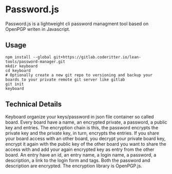 # Password.js
Password.js is a lightweight cli password managment tool based on OpenPGP writen in Javascript.

## Usage
```
npm install --global git+https://gitlab.coderitter.io/lean-tools/password-manager.git
mkdir keyboard
cd keyboard
# Optionally create a new git repo to versioning and backup your boards to your private remote git server like gitlab
git init
keyboard
```
## Technical Details

Keyboard organize your keys/password in json file container so called board. Every board have a name, an encrypted private, a password, a public key and entries. The encryption chain is this, the password encrypts the private key and the private key, in turn, encrypts the entries.
If you share your board access with an other board, you decrypt your private board key, encrypt it again with the public key of the other board you want to share the access with and add your again encrypted key as entry from the other board.
An entry have an id, an entry name, a login name, a password, a description, a link to the login form and tags. Both the password and description are encrypted. The encryption library is OpenPGP.js.